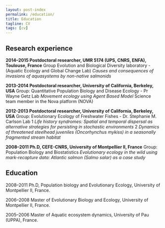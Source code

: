```yaml
---
layout: post-index
permalink: /education/
title: Education
tagline: CV
tags: [cv]
---
```



## Research experience 

**2014–2015 Postdoctoral researcher, UMR 5174 (UPS, CNRS, ENFA), Toulouse, France**
Group Evolution and Biological Diversity laboratory - (Aquatic Ecology and Global Change
Lab) *Causes and consequences of invasions of aquasystems by non-native salmonids*

**2013-2014 Postdoctoral researcher, University of California, Berkeley, USA**
Group: Quantitative Population Biology and Disease Ecology - Pr Wayne Getz Lab
*Movement ecology using Agent Based Model*
Science team member in the Nova platform (NOVA)

**2012-2013 Postdoctoral researcher, University of California, Berkeley, USA**
Group: Evolutionary Ecology of Freshwater Fishes - Dr. Stephanie M. Carlson Lab
1 *Life history syndromes: Spatial and temporal dispersal as alternative strategies for persisting in stochastic environments*
2 *Dynamics of threatened steelhead juveniles (Oncorhynchus mykiss) in a seasonally fragmented stream habitat*

**2008–2011 Ph.D, CEFE-CNRS, University of Montpellier II, France**
Group: Population Biology and Biostatistics
*Evolutionary ecology in the wild using mark-recapture data: Atlantic salmon (Salmo salar) as a case study*

## Education 

2008–2011 Ph.D, Population biology and Evolutionary Ecology, University of Montpellier II, France.

2006–2008 Master of Evolutionary Biology and Ecology, University of Montpellier II, France.

2005–2006 Master of Aquatic ecosystem dynamics, University of Pau (UPPA), France.
